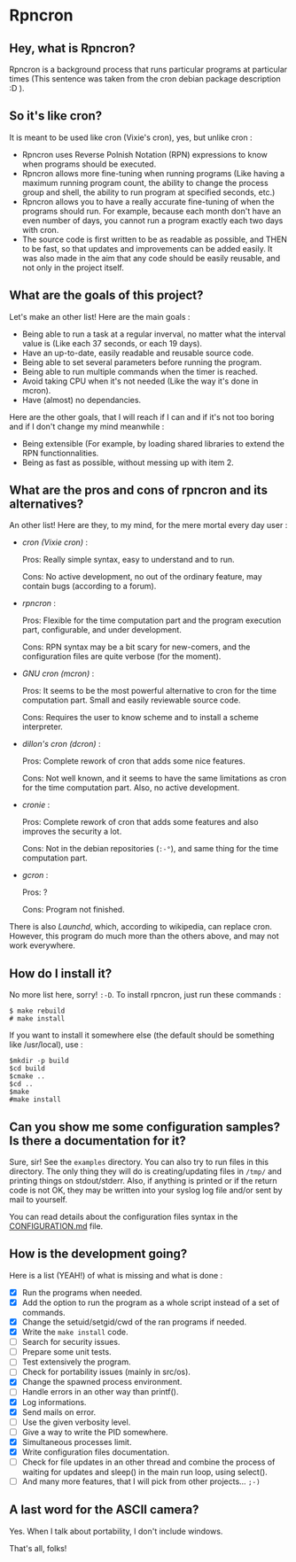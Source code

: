 Rpncron
=======

Hey, what is Rpncron?
---------------------

Rpncron is a background process that runs particular programs at particular
times (This sentence was taken from the cron debian package description :D ).

So it's like cron?
------------------

It is meant to be used like cron (Vixie's cron), yes, but unlike cron :

* Rpncron uses Reverse Polnish Notation (RPN) expressions to know when
  programs should be executed.
* Rpncron allows more fine-tuning when running programs (Like having a maximum
  running program count, the ability to change the process group and shell, 
  the ability to run program at specified seconds, etc.)
* Rpncron allows you to have a really accurate fine-tuning of when the
  programs should run. For example, because each month don't have an even 
  number of days, you cannot run a program exactly each two days with cron.
* The source code is first written to be as readable as possible, and THEN 
  to be fast, so that updates and improvements can be added easily. It was 
  also made in the aim that any code should be easily reusable, and not only 
  in the project itself.

What are the goals of this project?
-----------------------------------

Let's make an other list! Here are the main goals :

* Being able to run a task at a regular inverval, no matter what the 
  interval value is (Like each 37 seconds, or each 19 days).
* Have an up-to-date, easily readable and reusable source code.
* Being able to set several parameters before running the program.
* Being able to run multiple commands when the timer is reached.
* Avoid taking CPU when it's not needed (Like the way it's done in mcron).
* Have (almost) no dependancies.

Here are the other goals, that I will reach if I can and if it's not too 
boring and if I don't change my mind meanwhile :

* Being extensible (For example, by loading shared libraries to extend the RPN 
  functionnalities.
* Being as fast as possible, without messing up with item 2.

What are the pros and cons of rpncron and its alternatives?
-----------------------------------------------------------

An other list! Here are they, to my mind, for the mere mortal every day user :
* *cron (Vixie cron)* :
  
  Pros: Really simple syntax, easy to understand and to run.
  
  Cons: No active development, no out of the ordinary feature, may contain 
  bugs (according to a forum).
  
* *rpncron* :
  
  Pros: Flexible for the time computation part and the program execution 
  part, configurable, and under development.
  
  Cons: RPN syntax may be a bit scary for new-comers, and the configuration 
  files are quite verbose (for the moment).
  
* *GNU cron (mcron)* :
  
  Pros: It seems to be the most powerful alternative to cron for the time 
  computation part. Small and easily reviewable source code.
  
  Cons: Requires the user to know scheme and to install a scheme interpreter.
  
* *dillon's cron (dcron)* :
  
  Pros: Complete rework of cron that adds some nice features.
  
  Cons: Not well known, and it seems to have the same limitations as cron 
  for the time computation part. Also, no active development.
  
* *cronie* :
  
  Pros: Complete rework of cron that adds some features and also improves 
  the security a lot.
  
  Cons: Not in the debian repositories (`:-°`), and same thing for the time 
  computation part.
  
* *gcron* :
  
  Pros: ?
  
  Cons: Program not finished.

There is also *Launchd*, which, according to wikipedia, can replace cron. 
However, this program do much more than the others above, and may not work 
everywhere.

How do I install it?
--------------------

No more list here, sorry! `:-D`. To install rpncron, just run these commands :

	$ make rebuild
	# make install

If you want to install it somewhere else (the default should be something 
like /usr/local), use :

	$mkdir -p build
	$cd build
	$cmake ..
	$cd ..
	$make
	#make install

Can you show me some configuration samples? Is there a documentation for it?
----------------------------------------------------------------------------

Sure, sir! See the `examples` directory. You can also try to run files in 
this directory. The only thing they will do is creating/updating files in 
`/tmp/` and printing things on stdout/stderr. Also, if anything is printed 
or if the return code is not OK, they may be written into your syslog log 
file and/or sent by mail to yourself.

You can read details about the configuration files syntax in the 
[CONFIGURATION.md](./CONFIGURATION.md) file.

How is the development going?
-----------------------------

Here is a list (YEAH!) of what is missing and what is done :

- [X] Run the programs when needed.
- [X] Add the option to run the program as a whole script instead of a set of 
      commands.
- [X] Change the setuid/setgid/cwd of the ran programs if needed.
- [X] Write the `make install` code.
- [ ] Search for security issues.
- [ ] Prepare some unit tests.
- [ ] Test extensively the program.
- [ ] Check for portability issues (mainly in src/os).
- [X] Change the spawned process environment.
- [ ] Handle errors in an other way than printf().
- [X] Log informations.
- [X] Send mails on error.
- [ ] Use the given verbosity level.
- [ ] Give a way to write the PID somewhere.
- [X] Simultaneous processes limit.
- [X] Write configuration files documentation.
- [ ] Check for file updates in an other thread and combine the process of 
      waiting for updates and sleep() in the main run loop, using select().
- [ ] And many more features, that I will pick from other projects... `;-)`

A last word for the ASCII camera?
---------------------------------

Yes. When I talk about portability, I don't include windows.

That's all, folks!
